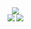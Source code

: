 <div align="center">
  <img src="https://github-readme-streak-stats.herokuapp.com?user=noah1400&theme=dark&date_format=M%20j%5B%2C%20Y%5D">
</div>
<div align="center">
  <div>
    <img src="https://github-readme-stats.vercel.app/api/top-langs/?username=noah1400&theme=dark">
    <img src="https://github-readme-stats.vercel.app/api?username=noah1400&theme=dark&line_height=40">
  </div>
</div>

<!---
noah1400/noah1400 is a ✨ special ✨ repository because its `README.md` (this file) appears on your GitHub profile.
You can click the Preview link to take a look at your changes.
--->
